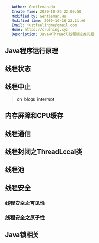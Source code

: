 ```yaml
   Author: Gentleman.Hu
   Create Time: 2020-10-26 22:00:50
   Modified by: Gentleman.Hu
   Modified time: 2020-10-26 22:11:06
   Email: justfeelingme@gmail.com
   Home: https://crushing.xyz
   Description: Java中Thread和线程锁之类问题
 ```

## Java程序运行原理

## 线程状态

## 线程中止

> [cn_blogs_interrupt](https://www.cnblogs.com/onlywujun/p/3565082.html)

## 内存屏障和CPU缓存

## 线程通信

## 线程封闭之ThreadLocal类

## 线程池

## 线程安全

### 线程安全之可见性

### 线程安全之原子性

## Java锁相关



